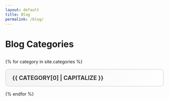 ```yaml
---
layout: default
title: Blog
permalink: /blog/
---
```


# Blog Categories

<div class="categories-list">
    {% for category in site.categories %}
    <a href="/blog/{{ category[0] | downcase }}/" class="category-card">
        <div class="category-content">
            <span class="category-name">{{ category[0] | capitalize }}</span>
        </div>
    </a>
    {% endfor %}
</div>

<style>
    /* Kontener na kategorie */
    .categories-list {
        margin: 30px 0;
        padding: 0;
        display: flex;
        flex-direction: column;
        gap: 15px;
    }

    /* Styl karty dla kategorii */
    .category-card {
        text-decoration: none;
        display: block;
        border: 2px solid #e0e0e0;
        border-radius: 10px;
        background: linear-gradient(135deg, #f3f3f3, #ffffff);
        transition: transform 0.3s ease, box-shadow 0.3s ease;
    }

    .category-card:hover {
        transform: translateX(10px);
        box-shadow: 0px 4px 15px rgba(0, 0, 0, 0.2);
        border-color: #007acc;
    }

    /* Zawartość karty */
    .category-content {
        padding: 15px 20px;
        text-align: left;
    }

    .category-name {
        font-size: 1.3em;
        font-weight: bold;
        color: #333333;
        text-transform: uppercase;
        transition: color 0.3s ease;
    }

    .category-card:hover .category-name {
        color: #007acc;
    }
</style>
